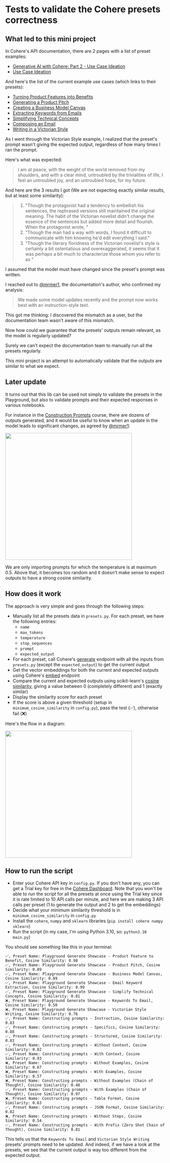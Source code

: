 # Tests to validate the Cohere presets correctness

## What led to this mini project

In Cohere's API documentation, there are 2 pages with a list of preset examples:
- [Generative AI with Cohere: Part 2 - Use Case Ideation](https://txt.cohere.com/generative-ai-part-2/?_gl=1*1q1feyq*_ga*MTUxMTc4MDM1OS4xNjk4NDA4Mzk0*_ga_CRGS116RZS*MTY5ODczNzQxNy4xMC4xLjE2OTg3NDE3NTMuNTMuMC4w)
- [Use Case Ideation](https://docs.cohere.com/docs/use-case-ideation)

And here's the list of the current example use cases (which links to their presets):
- [Turning Product Features into Benefits](https://dashboard.cohere.ai/playground/shared-preset?ref=Product-Feature-to-Benefit-kddeaq&{query}&__hstc=14363112.4c7496d8370c0fedd2ec614ad3b4b31f.1698408367010.1698737477922.1698739703142.15&__hssc=14363112.18.1698739703142&__hsfp=2413774647)
- [Generating a Product Pitch](https://dashboard.cohere.ai/playground/shared-preset?ref=Product-Pitch-8n7dkb&{query}&__hstc=14363112.4c7496d8370c0fedd2ec614ad3b4b31f.1698408367010.1698737477922.1698739703142.15&__hssc=14363112.18.1698739703142&__hsfp=2413774647)
- [Creating a Business Model Canvas](https://dashboard.cohere.ai/playground/shared-preset?ref=Business-Model-Canvas-55np7x&{query}&__hstc=14363112.4c7496d8370c0fedd2ec614ad3b4b31f.1698408367010.1698737477922.1698739703142.15&__hssc=14363112.18.1698739703142&__hsfp=2413774647)
- [Extracting Keywords from Emails](https://dashboard.cohere.ai/playground/shared-preset?ref=Email-Keyword-Extraction-5ghcwn&{query}&__hstc=14363112.4c7496d8370c0fedd2ec614ad3b4b31f.1698408367010.1698737477922.1698739703142.15&__hssc=14363112.18.1698739703142&__hsfp=2413774647)
- [Simplifying Technical Concepts](https://dashboard.cohere.ai/playground/shared-preset?ref=Simplify-Technical-Concepts-tcjifr&{query}&__hstc=14363112.4c7496d8370c0fedd2ec614ad3b4b31f.1698408367010.1698737477922.1698739703142.15&__hssc=14363112.18.1698739703142&__hsfp=2413774647)
- [Composing an Email](https://dashboard.cohere.ai/playground/shared-preset?ref=Keywords-to-Email-egyyi5&{query}&__hstc=14363112.4c7496d8370c0fedd2ec614ad3b4b31f.1698408367010.1698737477922.1698739703142.15&__hssc=14363112.18.1698739703142&__hsfp=2413774647)
- [Writing in a Victorian Style](https://dashboard.cohere.ai/playground/shared-preset?ref=Victorian-Style-Writing-1zgye4&{query}&__hstc=14363112.4c7496d8370c0fedd2ec614ad3b4b31f.1698408367010.1698737477922.1698739703142.15&__hssc=14363112.18.1698739703142&__hsfp=2413774647)

As I went through the Victorian Style example, I realized that the preset's prompt wasn't giving the expected output, regardless of how many times I ran the prompt.

Here's what was expected:

> I am at peace, with the weight of the world removed from my shoulders, and with a clear mind, untroubled by the trivialities of life, I feel an untroubled joy, and an untroubled hope, for my future.

And here are the 3 results I got (We are not expecting exactly similar results, but at least some similarity):

> 1. "Though the protagonist had a tendency to embellish his sentences, the rephrased versions still maintained the original meaning. The habit of the Victorian novelist didn't change the essence of the sentences but added more detail and flourish. When the protagonist wrote, "
> 2. "Though the man had a way with words, I found it difficult to communicate with him knowing he'd edit everything I said."
> 3. "Though the literary floridness of the Victorian novelist's style is certainly a bit ostentatious and overexaggerated, it seems that it was perhaps a bit much to characterize those whom you refer to as "

I assumed that the model must have changed since the preset's prompt was written.

I reached out to [@mrmer1](https://github.com/mrmer1), the documentation's author, who confirmed my analysis:

> We made some model updates recently and the prompt now works best with an instruction-style text.

This got me thinking: I discovered the mismatch as a user, but the documentation team wasn't aware of this mismatch.

Now how could we guarantee that the presets' outputs remain relevant, as the model is regularly updated?

Surely we can't expect the documentation team to manually run all the presets regularly.

This mini project is an attempt to automatically validate that the outputs are similar to what we expect.

## Later update

It turns out that this lib can be used not simply to validate the presets in the Playground, but also to validate prompts and their expected responses in various notebooks.

For instance in the [Construction Prompts](https://docs.cohere.com/docs/constructing-prompts) course, there are dozens of outputs generated, and it would be useful to know when an update in the model leads to significant changes, as agreed by [@mrmer1](https://github.com/mrmer1):

<img src="./screenshot_twitter.png" width="400">

We are only importing prompts for which the temperature is at maximum 0.5. Above that, it becomes too random and it doesn't make sense to expect outputs to have a strong cosine similarity.

## How does it work

The approach is very simple and goes through the following steps:
- Manually list all the presets data in `presets.py`. For each preset, we have the following entries:
   - `name`
   - `max_tokens`
   - `temperature`
   - `stop_sequences`
   - `prompt`
   - `expected_output`
- For each preset, call Cohere's [generate](https://docs.cohere.com/reference/generate) endpoint with all the inputs from `presets.py` (except the `expected_output`) to get the current output
- Get the vector embeddings for both the current and expected outputs using Cohere's [embed](https://docs.cohere.com/reference/embed) endpoint
- Compare the current and expected outputs using scikit-learn's [cosine similarity](https://scikit-learn.org/stable/modules/generated/sklearn.metrics.pairwise.cosine_similarity.html), giving a value between 0 (completely different) and 1 (exactly similar)
- Display the similarity score for each preset
- If the score is above a given threshold (setup in `minimum_cosine_similarity` in `config.py`), pass the test (✅), otherwise fail (❌)

Here's the flow in a diagram:

<img src="./Diagram.png" width="400">

## How to run the script

- Enter your Cohere API key in `config.py`. If you don't have any, you can get a Trial key for free in the [Cohere Dashboard](https://dashboard.cohere.com/api-keys). Note that you won't be able to run the script for all the presets at once using the Trial key since it is rate limited to 10 API calls per minute, and here we are making 3 API calls per preset (1 to generate the output and 2 to get the embeddings)
- Decide what your minimum similarity threshold is in `minimum_cosine_similarity` in `config.py`
- Install the `cohere`, `numpy` and `sklearn` libraries (`pip install cohere numpy sklearn`)
- Run the script (in my case, I'm using Python 3.10, so: `python3.10 main.py`)

You should see something like this in your terminal:

```
✅, Preset Name: Playground Generate Showcase - Product Feature to Benefit, Cosine Similarity: 0.98
✅, Preset Name: Playground Generate Showcase - Product Pitch, Cosine Similarity: 0.89
✅, Preset Name: Playground Generate Showcase - Business Model Canvas, Cosine Similarity: 0.89
✅, Preset Name: Playground Generate Showcase - Email Keyword Extraction, Cosine Similarity: 0.99
✅, Preset Name: Playground Generate Showcase - Simplify Technical Concepts, Cosine Similarity: 0.81
❌, Preset Name: Playground Generate Showcase - Keywords To Email, Cosine Similarity: 0.50
❌, Preset Name: Playground Generate Showcase - Victorian Style Writing, Cosine Similarity: 0.76
✅, Preset Name: Constructing prompts - Instruction, Cosine Similarity: 0.83
✅, Preset Name: Constructing prompts - Specifics, Cosine Similarity: 0.88
✅, Preset Name: Constructing prompts - Structured, Cosine Similarity: 0.83
✅, Preset Name: Constructing prompts - Without Context, Cosine Similarity: 0.82
✅, Preset Name: Constructing prompts - With Context, Cosine Similarity: 0.93
❌, Preset Name: Constructing prompts - Without Examples, Cosine Similarity: 0.67
❌, Preset Name: Constructing prompts - With Examples, Cosine Similarity: 0.57
❌, Preset Name: Constructing prompts - Without Examples (Chain of Thought), Cosine Similarity: 0.48
✅, Preset Name: Constructing prompts - With Examples (Chain of Thought), Cosine Similarity: 0.97
❌, Preset Name: Constructing prompts - Table Format, Cosine Similarity: 0.63
✅, Preset Name: Constructing prompts - JSON Format, Cosine Similarity: 0.82
❌, Preset Name: Constructing prompts - Without Steps, Cosine Similarity: 0.54
✅, Preset Name: Constructing prompts - With Prefix (Zero Shot Chain of Thought), Cosine Similarity: 0.81
```

This tells us that the `Keywords To Email` and `Victorian Style Writing` presets' prompts need to be updated. And indeed, if we have a look at the presets, we see that the current output is way too different from the expected output.
